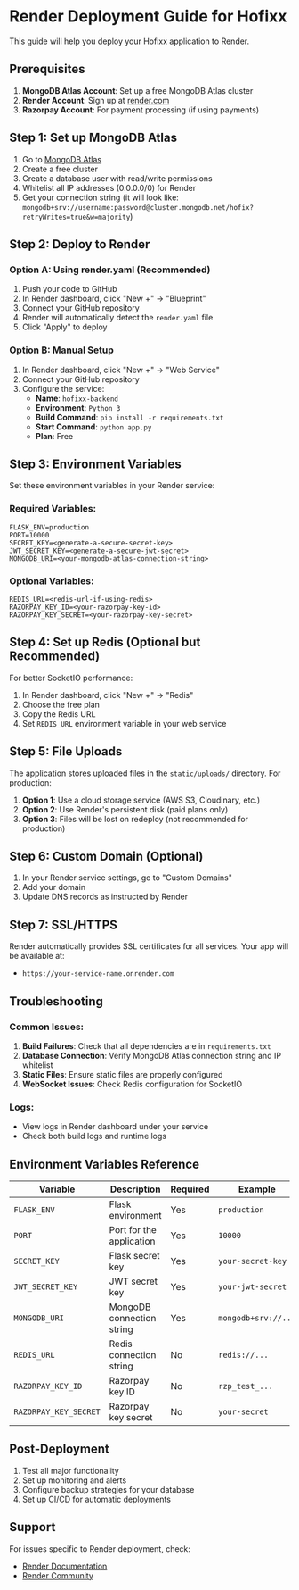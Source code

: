 # Render Deployment Guide for Hofixx

This guide will help you deploy your Hofixx application to Render.

## Prerequisites

1. **MongoDB Atlas Account**: Set up a free MongoDB Atlas cluster
2. **Render Account**: Sign up at [render.com](https://render.com)
3. **Razorpay Account**: For payment processing (if using payments)

## Step 1: Set up MongoDB Atlas

1. Go to [MongoDB Atlas](https://www.mongodb.com/atlas)
2. Create a free cluster
3. Create a database user with read/write permissions
4. Whitelist all IP addresses (0.0.0.0/0) for Render
5. Get your connection string (it will look like: `mongodb+srv://username:password@cluster.mongodb.net/hofix?retryWrites=true&w=majority`)

## Step 2: Deploy to Render

### Option A: Using render.yaml (Recommended)

1. Push your code to GitHub
2. In Render dashboard, click "New +" → "Blueprint"
3. Connect your GitHub repository
4. Render will automatically detect the `render.yaml` file
5. Click "Apply" to deploy

### Option B: Manual Setup

1. In Render dashboard, click "New +" → "Web Service"
2. Connect your GitHub repository
3. Configure the service:
   - **Name**: `hofixx-backend`
   - **Environment**: `Python 3`
   - **Build Command**: `pip install -r requirements.txt`
   - **Start Command**: `python app.py`
   - **Plan**: Free

## Step 3: Environment Variables

Set these environment variables in your Render service:

### Required Variables:
```
FLASK_ENV=production
PORT=10000
SECRET_KEY=<generate-a-secure-secret-key>
JWT_SECRET_KEY=<generate-a-secure-jwt-secret>
MONGODB_URI=<your-mongodb-atlas-connection-string>
```

### Optional Variables:
```
REDIS_URL=<redis-url-if-using-redis>
RAZORPAY_KEY_ID=<your-razorpay-key-id>
RAZORPAY_KEY_SECRET=<your-razorpay-key-secret>
```

## Step 4: Set up Redis (Optional but Recommended)

For better SocketIO performance:

1. In Render dashboard, click "New +" → "Redis"
2. Choose the free plan
3. Copy the Redis URL
4. Set `REDIS_URL` environment variable in your web service

## Step 5: File Uploads

The application stores uploaded files in the `static/uploads/` directory. For production:

1. **Option 1**: Use a cloud storage service (AWS S3, Cloudinary, etc.)
2. **Option 2**: Use Render's persistent disk (paid plans only)
3. **Option 3**: Files will be lost on redeploy (not recommended for production)

## Step 6: Custom Domain (Optional)

1. In your Render service settings, go to "Custom Domains"
2. Add your domain
3. Update DNS records as instructed by Render

## Step 7: SSL/HTTPS

Render automatically provides SSL certificates for all services. Your app will be available at:
- `https://your-service-name.onrender.com`

## Troubleshooting

### Common Issues:

1. **Build Failures**: Check that all dependencies are in `requirements.txt`
2. **Database Connection**: Verify MongoDB Atlas connection string and IP whitelist
3. **Static Files**: Ensure static files are properly configured
4. **WebSocket Issues**: Check Redis configuration for SocketIO

### Logs:
- View logs in Render dashboard under your service
- Check both build logs and runtime logs

## Environment Variables Reference

| Variable | Description | Required | Example |
|----------|-------------|----------|---------|
| `FLASK_ENV` | Flask environment | Yes | `production` |
| `PORT` | Port for the application | Yes | `10000` |
| `SECRET_KEY` | Flask secret key | Yes | `your-secret-key` |
| `JWT_SECRET_KEY` | JWT secret key | Yes | `your-jwt-secret` |
| `MONGODB_URI` | MongoDB connection string | Yes | `mongodb+srv://...` |
| `REDIS_URL` | Redis connection string | No | `redis://...` |
| `RAZORPAY_KEY_ID` | Razorpay key ID | No | `rzp_test_...` |
| `RAZORPAY_KEY_SECRET` | Razorpay key secret | No | `your-secret` |

## Post-Deployment

1. Test all major functionality
2. Set up monitoring and alerts
3. Configure backup strategies for your database
4. Set up CI/CD for automatic deployments

## Support

For issues specific to Render deployment, check:
- [Render Documentation](https://render.com/docs)
- [Render Community](https://community.render.com)
